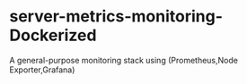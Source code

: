 # server-metrics-monitoring-Dockerized
A general-purpose monitoring stack using (Prometheus,Node Exporter,Grafana)
